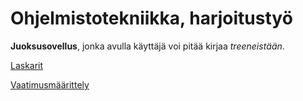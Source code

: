 # Ohjelmistotekniikka, harjoitustyö

**Juoksusovellus**, jonka avulla käyttäjä voi pitää kirjaa *treeneistään*.

[Laskarit](./laskarit/)

[Vaatimusmäärittely](./dokumentaatio/vaatimusmaarittely.md)
